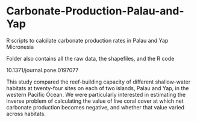 # Carbonate-Production-Palau-and-Yap
R scripts to calcilate carbonate production rates in Palau and Yap Micronesia

Folder also contains all the raw data, the shapefiles, and the R code

10.1371/journal.pone.0197077

This study compared the reef-building capacity of different shallow-water
habitats at twenty-four sites on each of two islands, Palau and Yap, in the western Pacific
Ocean. We were particularly interested in estimating the inverse problem of calculating the
value of live coral cover at which net carbonate production becomes negative, and whether
that value varied across habitats.
